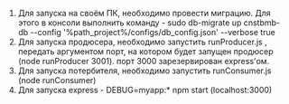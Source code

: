 1) Для запуска на своём ПК, необходимо провести миграцию. Для этого в консоли выполнить команду - 
sudo db-migrate up cnstbmb-db --config '%path_project%/configs/db_config.json' --verbose true
2) Для запуска продюсера, необходимо запустить runProducer.js , передать аргументом порт,
на котором будет запущен продюсер (node runProducer 3001). порт 3000 зарезервирован express'ом.
3) Для запуска потербителя, необходимо запустить runConsumer.js (node runConsumer)
4) Для запуска express - DEBUG=myapp:* npm start (localhost:3000)